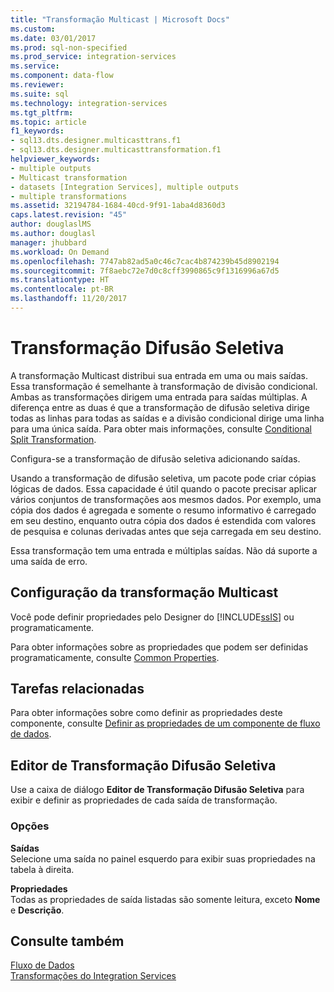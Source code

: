 ```yaml
---
title: "Transformação Multicast | Microsoft Docs"
ms.custom: 
ms.date: 03/01/2017
ms.prod: sql-non-specified
ms.prod_service: integration-services
ms.service: 
ms.component: data-flow
ms.reviewer: 
ms.suite: sql
ms.technology: integration-services
ms.tgt_pltfrm: 
ms.topic: article
f1_keywords:
- sql13.dts.designer.multicasttrans.f1
- sql13.dts.designer.multicasttransformation.f1
helpviewer_keywords:
- multiple outputs
- Multicast transformation
- datasets [Integration Services], multiple outputs
- multiple transformations
ms.assetid: 32194784-1684-40cd-9f91-1aba4d8360d3
caps.latest.revision: "45"
author: douglaslMS
ms.author: douglasl
manager: jhubbard
ms.workload: On Demand
ms.openlocfilehash: 7747ab82ad5a0c46c7cac4b874239b45d8902194
ms.sourcegitcommit: 7f8aebc72e7d0c8cff3990865c9f1316996a67d5
ms.translationtype: HT
ms.contentlocale: pt-BR
ms.lasthandoff: 11/20/2017
---
```

# <a name="multicast-transformation"></a>Transformação Difusão Seletiva
  A transformação Multicast distribui sua entrada em uma ou mais saídas. Essa transformação é semelhante à transformação de divisão condicional. Ambas as transformações dirigem uma entrada para saídas múltiplas. A diferença entre as duas é que a transformação de difusão seletiva dirige todas as linhas para todas as saídas e a divisão condicional dirige uma linha para uma única saída. Para obter mais informações, consulte [Conditional Split Transformation](../../../integration-services/data-flow/transformations/conditional-split-transformation.md).  
  
 Configura-se a transformação de difusão seletiva adicionando saídas.  
  
 Usando a transformação de difusão seletiva, um pacote pode criar cópias lógicas de dados. Essa capacidade é útil quando o pacote precisar aplicar vários conjuntos de transformações aos mesmos dados. Por exemplo, uma cópia dos dados é agregada e somente o resumo informativo é carregado em seu destino, enquanto outra cópia dos dados é estendida com valores de pesquisa e colunas derivadas antes que seja carregada em seu destino.  
  
 Essa transformação tem uma entrada e múltiplas saídas. Não dá suporte a uma saída de erro.  
  
## <a name="configuration-of-the-multicast-transformation"></a>Configuração da transformação Multicast  
 Você pode definir propriedades pelo Designer do [!INCLUDE[ssIS](../../../includes/ssis-md.md)] ou programaticamente.  
  
 Para obter informações sobre as propriedades que podem ser definidas programaticamente, consulte [Common Properties](http://msdn.microsoft.com/library/51973502-5cc6-4125-9fce-e60fa1b7b796).  
  
## <a name="related-tasks"></a>Tarefas relacionadas  
 Para obter informações sobre como definir as propriedades deste componente, consulte [Definir as propriedades de um componente de fluxo de dados](../../../integration-services/data-flow/set-the-properties-of-a-data-flow-component.md).  
  
## <a name="multicast-transformation-editor"></a>Editor de Transformação Difusão Seletiva
  Use a caixa de diálogo **Editor de Transformação Difusão Seletiva** para exibir e definir as propriedades de cada saída de transformação.  
  
### <a name="options"></a>Opções  
 **Saídas**  
 Selecione uma saída no painel esquerdo para exibir suas propriedades na tabela à direita.  
  
 **Propriedades**  
 Todas as propriedades de saída listadas são somente leitura, exceto **Nome** e **Descrição**.  
  
## <a name="see-also"></a>Consulte também  
 [Fluxo de Dados](../../../integration-services/data-flow/data-flow.md)   
 [Transformações do Integration Services](../../../integration-services/data-flow/transformations/integration-services-transformations.md)  
  
  
